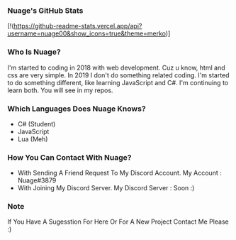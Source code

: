 ### Nuage's GitHub Stats

[!(https://github-readme-stats.vercel.app/api?username=nuage00&show_icons=true&theme=merko)]

### Who Is Nuage?

I'm started to coding in 2018 with web development. Cuz u know, html and css are very simple. In 2019 I don't do something related coding. I'm started to do something different, like learning JavaScript and C#. I'm continuing to learn both. You will see in my repos. 

### Which Languages Does Nuage Knows?

- C# (Student)
- JavaScript
- Lua (Meh)

### How You Can Contact With Nuage?

- With Sending A Friend Request To My Discord Account. My Account : Nuage#3879
- With Joining My Discord Server. My Discord Server : Soon :)

### Note
If You Have A Sugesstion For Here Or For A New Project Contact Me Please :)
